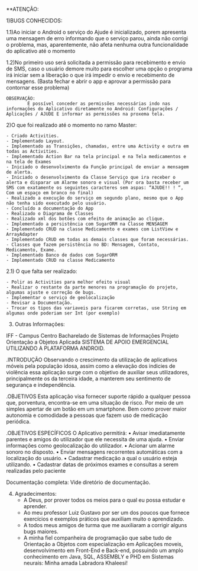 ﻿**ATENÇÃO:

1)BUGS CONHECIDOS: 

  1.1)Ao iniciar o Android o serviço do Ajude é inicializado, porem apresenta uma mensagem de erro informando que o serviço parou, ainda não corrigi o problema, mas, aparentemente, não afeta nenhuma outra funcionalidade do aplicativo até o momento
      
  1.2)No primeiro uso será solicitada a permissão para recebimento e envio de SMS, caso o usuário demore muito para escolher uma opção o programa irá iniciar sem a liberação o que irá impedir o envio e recebimento de mensagens. (Basta fechar e abrir o app e aprovar a permissão para contornar esse problema)

    OBSERVAÇÃO:
            É possível conceder as permissões necessárias indo nas informações do Aplicativo diretamente no Android: Configurações / Aplicações / AJUDE E informar as permissões na proxema tela.

2)O que foi realizado até o momento no ramo Master:

    - Criado Activities.
    - Implementado Layout.
    - Implementado as Transições, chamadas, entre uma Activity e outra em todas as Activities.
    - Implementado Action Bar na tela principal e na Tela medicamentos e na tela de Exames
    - Iniciado o desenvolvimento da Função principal de enviar a mensagem de alerta.
    - Iniciado o desenvolvimento da Classe Serviço que ira receber o alerta e disparar um Alarme sonoro e visual (Por ora basta receber um SMS com exatamente os seguintes caracteres sem aspas: “AJUDE!! ! “, Com um espaço em branco no final)
    - Realizado a execução do serviço em segundo plano, mesmo que o App não tenha sido executado pelo usuário.
    - Concluído a documentação do App
    - Realizado o Diagrama de Classes
    - Realizado xml dos botões com efeito de animação ao clique.
    - Implementado a persistência com SugarORM na Classe MENSAGEM
    - Implementado CRUD na classe Medicamento e exames com ListView e ArrayAdapter
    - Implementado CRUD em todas as demais classes que foram necessárias.
    - Classes que fazem persistência no BD: Mensagem, Contato, Medicamento, Exame. 
    - Implementado Banco de dados com SugarORM
    - Implementado CRUD na classe Medicamento  
    
2.1) O que falta ser realizado:

    - Polir as Activities para melhor efeito visual
    - Realizar o restante da parte menores na programação do projeto, algumas ajuste e correção de bugs.
    - Implementar o serviço de geolocalização
    - Revisar a Documentação.
    - Trocar os tipos das variaveis para ficarem corretas, use String em algumas onde poderiam ser Int (por exemplo)
    
3) Outras Informações:
    
IFF - Campus Centro Bacharelado de Sistemas de Informações Projeto Orientação a Objetos Aplicada
SISTEMA DE APOIO EMERGENCIAL UTILIZANDO A PLATAFORMA ANDROID.

.INTRODUÇÃO Observando o crescimento da utilização de aplicativos móveis pela população idosa, assim como a elevação dos indicies de violência essa aplicação surge com o objetivo de auxiliar seus utilizadores, principalmente os da terceira idade, a manterem seu sentimento de segurança e independência.

.OBJETIVOS Esta aplicação visa fornecer suporte rápido a qualquer pessoa que, porventura, encontra-se em uma situação de risco. Por meio de um simples apertar de um botão em um smartphone. Bem como prover maior autonomia e comodidade a pessoas que fazem uso de medicação periódica.

.OBJETIVOS ESPECÍFICOS O Aplicativo permitirá: 
        • Avisar imediatamente parentes e amigos do utilizador que ele necessita de uma ajuda. 
        • Enviar informações como geolocalização do utilizador. 
        • Acionar um alarme sonoro no disposto. 
        • Enviar mensagens recorrentes automáticas com a localização do usuário. 
        • Cadastrar medicação a qual o usuário esteja utilizando. 
        • Cadastrar datas de próximos exames e consultas a serem realizadas pelo paciente

Documentação completa: Vide diretório de documentação. 


4) Agradecimentos:
	- A Deus, por prover todos os meios para o qual eu possa estudar e aprender.
	- Ao meu professor Luiz Gustavo por ser um dos poucos que fornece exercícios e exemplos práticos que auxiliam muito o aprendizado.
	- A todos meus amigos de turma que me auxiliaram a corrigir alguns bugs maiores.
	- A minha fiel companheira de programação que sabe tudo de Orientação a Objetos com especialização em Aplicações moveis, desenvolvimento em Front-End e Back-end, possuindo um amplo conhecimento em Java, SQL, ASSEMBLY e PHD em Sistemas neurais: Minha amada Labradora Khaleesi! 

